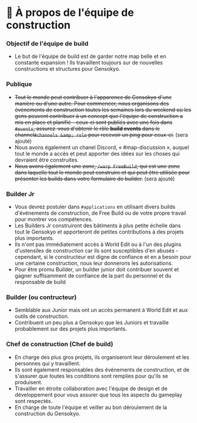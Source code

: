 # 👥 À propos de l'équipe de construction

### Objectif de l'équipe de build

* Le but de l'équipe de build est de garder notre map belle et en constante
  expansion ! Ils travaillent toujours sur de nouvelles constructions et
  structures pour Gensokyo.

### Publique

* ~~Tout le monde peut contribuer à l'apparence de Gensokyo d'une manière ou
  d'une autre. Pour commencer, nous organisons des événements de construction
  toutes les semaines lors du weekend où les gens peuvent contribuer à un
  concept que l'équipe de construction a mis en place et planifié - ceux-ci sont
  publiés avec une fois dans `#events`, assurez-vous d'obtenir le rôle **build
  events** dans le channel`#channels &amp; role` pour recevoir un ping pour
  ceux-ci.~~ (sera ajouté)
* Nous avons également un chanel Discord, « #map-discussion », auquel tout le
  monde a accès et peut apporter des idées sur les choses qui devraient être
  construites.
* ~~Nous avons également une zone, `/warp FreeBuild`, qui est une zone dans
  laquelle tout le monde peut construire et qui peut être utilisée pour
  présenter les builds dans votre formulaire de builder.~~ (sera ajouté)

### Builder Jr

* Vous devrez postuler dans `#applications` en utilisant divers builds
  d'événements de construction, de Free Build ou de votre propre travail pour
  montrer vos compétences.
* Les Builders Jr construiront des bâtiments à plus petite échelle dans tout le
  Gensokyo et apporteront de petites contributions à des projets plus
  importants.
* Ils n'ont pas immédiatement accès à World Edit ou à l'un des plugins
  d'ustensiles de construction car ils sont susceptibles d'en abusés -
  cependant, si le constructeur est digne de confiance et en a besoin pour une
  certaine construction, nous leur donnerons les autorisations.
* Pour être promu Builder, un builder junior doit contribuer souvent et gagner
  suffisamment de confiance de la part du personnel et du responsable de build

### Builder (ou contructeur)

* Semblable aux Junior mais ont un accès permanent à World Edit et aux outils de
  construction.
* Contribuent un peu plus a Gensokyo que les Juniors et travaille probablement
  sur des projets plus importants.

### Chef de construction (Chef de build)

* En charge des plus gros projets, ils organiseront leur déroulement et les
  personnes qui y travaillent.
* Ils sont également responsables des événements de construction, et de
  s'assurer que toutes les conditions sont remplies pour qu'ils se produisent.
* Travailler en étroite collaboration avec l'équipe de design et de
  développement pour vous assurer que tous les aspects du gameplay sont
  respectés.
* En charge de toute l'équipe et veiller au bon déroulement de la construction
  du Gensokyo.
